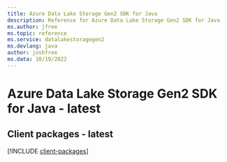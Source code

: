 ```yaml
---
title: Azure Data Lake Storage Gen2 SDK for Java
description: Reference for Azure Data Lake Storage Gen2 SDK for Java
ms.author: jfree
ms.topic: reference
ms.service: datalakestoragegen2
ms.devlang: java
author: joshfree
ms.data: 10/19/2022
---
```

# Azure Data Lake Storage Gen2 SDK for Java - latest

## Client packages - latest
[!INCLUDE [client-packages](data-lake-storage-gen2-client-index.md)]